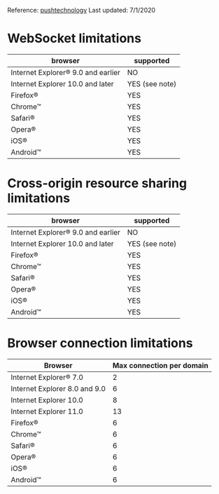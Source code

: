 Reference: [pushtechnology]('https://docs.pushtechnology.com/')
Last updated: 7/1/2020
# WebSocket limitations
| browser| supported|
|--------|----------|
|Internet Explorer® 9.0 and earlier|	NO|
|Internet Explorer 10.0 and later	|YES (see note)|
|Firefox®|	YES
|Chrome™|	YES
|Safari®|	YES
|Opera®|	YES
|iOS®|	YES
|Android™|	YES

# Cross-origin resource sharing limitations

| browser| supported|
|--------|----------|
|Internet Explorer® 9.0 and earlier|	NO|
|Internet Explorer 10.0 and later	|YES (see note)|
|Firefox®|	YES
|Chrome™|	YES
|Safari®|	YES
|Opera®|	YES
|iOS®|	YES
|Android™|	YES


# Browser connection limitations

| Browser | Max connection per domain |
| -|-|
|Internet Explorer® 7.0|	2|
|Internet Explorer 8.0 and 9.0|	6|
|Internet Explorer 10.0|	8|
|Internet Explorer 11.0|	13|
|Firefox®|	6|
|Chrome™|	6|
|Safari®|	6|
|Opera®	|6|
|iOS®|	6|
|Android™|	6|
